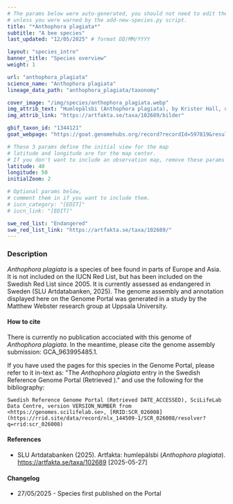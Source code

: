 ```yaml
---
# The params below were auto-generated, you should not need to edit them...
# unless you were warned by the add-new-species.py script.
title: "*Anthophora plagiata*"
subtitle: "A bee species"
last_updated: "12/05/2025" # format DD/MM/YYYY

layout: "species_intro"
banner_title: "Species overview"
weight: 1

url: "anthophora_plagiata"
science_name: "Anthophora plagiata"
lineage_data_path: "anthophora_plagiata/taxonomy"

cover_image: "/img/species/anthophora_plagiata.webp"
img_attrib_text: "Humlepälsbi (Anthophora plagiata), by Krister Hall, used with permission"
img_attrib_link: "https://artfakta.se/taxa/102689/bilder"

gbif_taxon_id: "1344121"
goat_webpage: "https://goat.genomehubs.org/record?recordId=597819&result=taxon&taxonomy=ncbi#anthophora%20plagiata"

# These 3 params define the initial view for the map
# latitude and longitude are for the map center.
# If you don't want to include an observation map, remove these params
latitude: 40
longitude: 50
initialZoom: 2

# Optional params below,
# comment them in if you want to include them.
# iucn_category: "[EDIT]"
# iucn_link: "[EDIT]"

swe_red_list: "Endangered"
swe_red_list_link: "https://artfakta.se/taxa/102689/"
---
```


### Description

_Anthophora plagiata_ is a species of bee found in parts of Europe and Asia. It is not included on the IUCN Red List, but has been included on the Swedish Red List since 2005. It is currently assessed as endangered in Sweden (SLU Artdatabanken, 2025). The genome assembly and annotation displayed here on the Genome Portal was generated in a study by the Matthew Webster research group at Uppsala University.

#### How to cite

There is currently no publication accociated with this genome of _Anthophora plagiata_. In the meantime, please cite the genome assembly submission: GCA_963995485.1.

If you have used the pages for this species in the Genome Portal, please refer to it in-text as: "The _Anthophora plagiata_ entry in the Swedish Reference Genome Portal (Retrieved <span class="todays-date"></span>)." and use the following for the bibliography:

```{style=citation}
Swedish Reference Genome Portal (Retrieved DATE_ACCESSED), SciLifeLab Data Centre, version VERSION_NUMBER from <https://genomes.scilifelab.se>, [RRID:SCR_026008](https://rrid.site/data/record/nlx_144509-1/SCR_026008/resolver?q=rrid:scr_026008)
```

#### References

- SLU Artdatabanken (2025). Artfakta: humlepälsbi (_Anthophora plagiata_). <https://artfakta.se/taxa/102689> [2025-05-27]

#### Changelog

- 27/05/2025 - Species first published on the Portal
